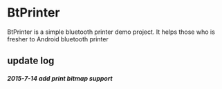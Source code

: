 # BtPrinter
BtPrinter is a simple bluetooth printer demo project. It helps those who is fresher to Android bluetooth printer

## update log
##### 2015-7-14 add print bitmap support
